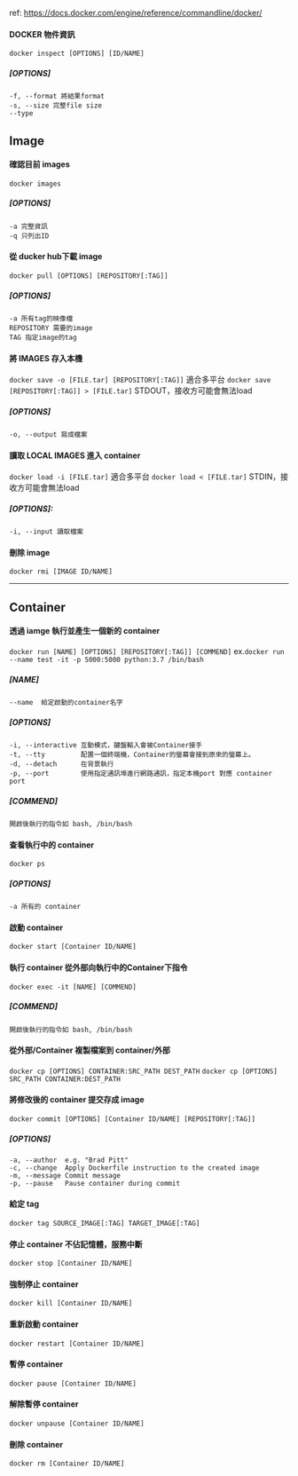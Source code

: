 ref: https://docs.docker.com/engine/reference/commandline/docker/

#### DOCKER 物件資訊
`docker inspect [OPTIONS] [ID/NAME]`
#####  [OPTIONS]
```
-f, --format 將結果format
-s, --size 完整file size
--type
```

## Image

#### 確認目前 images
`docker images`
##### [OPTIONS]
```
-a 完整資訊
-q 只列出ID  
```

#### 從 ducker hub下載 image
`docker pull [OPTIONS] [REPOSITORY[:TAG]]`
#####  [OPTIONS]
```
-a 所有tag的映像檔
REPOSITORY 需要的image
TAG 指定image的tag
```

#### 將 IMAGES 存入本機
`docker save -o [FILE.tar] [REPOSITORY[:TAG]]` 適合多平台
`docker save [REPOSITORY[:TAG]] > [FILE.tar]` STDOUT，接收方可能會無法load
##### [OPTIONS]
```
-o, --output 寫成檔案
```

#### 讀取 LOCAL IMAGES 進入 container
`docker load -i [FILE.tar]` 適合多平台
`docker load < [FILE.tar]` STDIN，接收方可能會無法load

##### [OPTIONS]:
```
-i, --input 讀取檔案
```

#### 刪除 image
`docker rmi [IMAGE ID/NAME]`
******
## Container

#### 透過 iamge 執行並產生一個新的 container
`docker run [NAME] [OPTIONS] [REPOSITORY[:TAG]] [COMMEND]`
ex.`docker run --name test -it -p 5000:5000 python:3.7 /bin/bash`
##### [NAME]
```
--name  給定啟動的container名字
```

##### [OPTIONS]
```
-i, --interactive 互動模式，鍵盤輸入會被Container接手
-t, --tty         配置一個終端機，Container的螢幕會接到原來的螢幕上。
-d, --detach      在背景執行
-p, --port        使用指定通訊埠進行網路通訊，指定本機port 對應 container port
```
##### [COMMEND]
```
開啟後執行的指令如 bash, /bin/bash
```
#### 查看執行中的 container
`docker ps`
##### [OPTIONS]
```
-a 所有的 container
```

#### 啟動 container
`docker start [Container ID/NAME]`

#### 執行 container 從外部向執行中的Container下指令
`docker exec -it [NAME] [COMMEND]`
##### [COMMEND]
```
開啟後執行的指令如 bash, /bin/bash
```

#### 從外部/Container 複製檔案到 container/外部
`docker cp [OPTIONS] CONTAINER:SRC_PATH DEST_PATH`
`docker cp [OPTIONS] SRC_PATH CONTAINER:DEST_PATH`

#### 將修改後的 container 提交存成 image
`docker commit [OPTIONS] [Container ID/NAME] [REPOSITORY[:TAG]]`
##### [OPTIONS]
```
-a, --author  e.g. "Brad Pitt"
-c, --change  Apply Dockerfile instruction to the created image
-m, --message Commit message
-p, --pause   Pause container during commit
```

#### 給定 tag
`docker tag SOURCE_IMAGE[:TAG] TARGET_IMAGE[:TAG]`

#### 停止 container 不佔記憶體，服務中斷
`docker stop [Container ID/NAME]`

#### 強制停止 container
`docker kill [Container ID/NAME]`

#### 重新啟動 container
`docker restart [Container ID/NAME]`

#### 暫停 container
`docker pause [Container ID/NAME]`

#### 解除暫停 container
`docker unpause [Container ID/NAME]`

#### 刪除 container
`docker rm [Container ID/NAME]`
